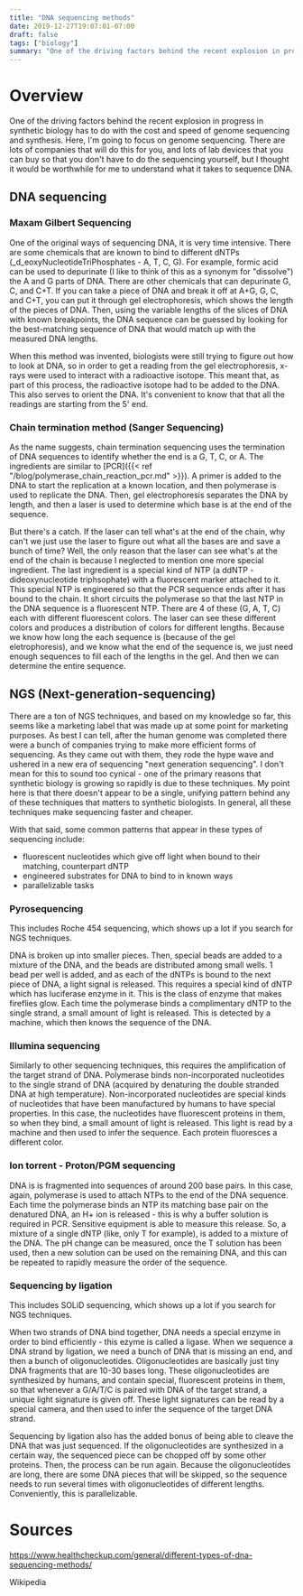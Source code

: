 ```yaml
---
title: "DNA sequencing methods"
date: 2019-12-27T19:07:01-07:00
draft: false
tags: ["biology"]
summary: "One of the driving factors behind the recent explosion in progress in synthetic biology has to do with the cost and speed of genome sequencing and synthesis. I wanted to understand more about how it actually works."
---
```


# Overview
One of the driving factors behind the recent explosion in progress in synthetic biology has to do with the cost and speed of genome sequencing and synthesis. Here, I'm going to focus on genome sequencing. There are lots of companies that will do this for you, and lots of lab devices that you can buy so that you don't have to do the sequencing yourself, but I thought it would be worthwhile for me to understand what it takes to sequence DNA.

## DNA sequencing

### Maxam Gilbert Sequencing

One of the original ways of sequencing DNA, it is very time intensive. There are some chemicals that are known to bind to different dNTPs (_d_eoxyNucleotideTriPhosphates - A, T, C, G). For example, formic acid can be used to depurinate (I like to think of this as a synonym for "dissolve") the A and G parts of DNA. There are other chemicals that can depurinate G, C, and C+T. If you can take a piece of DNA and break it off at A+G, G, C, and C+T, you can put it through gel electrophoresis, which shows the length of the pieces of DNA. Then, using the variable lengths of the slices of DNA with known breakpoints, the DNA sequence can be guessed by looking for the best-matching sequence of DNA that would match up with the measured DNA lengths.

When this method was invented, biologists were still trying to figure out how to look at DNA, so in order to get a reading from the gel electrophoresis, x-rays were used to interact with a radioactive isotope. This meant that, as part of this process, the radioactive isotope had to be added to the DNA. This also serves to orient the DNA. It's convenient to know that that all the readings are starting from the 5' end.

### Chain termination method (Sanger Sequencing)

As the name suggests, chain termination sequencing uses the termination of DNA sequences to identify whether the end is a G, T, C, or A. The ingredients are similar to [PCR]({{< ref "/blog/polymerase_chain_reaction_pcr.md" >}}). A primer is added to the DNA to start the replication at a known location, and then polymerase is used to replicate the DNA. Then, gel electrophoresis separates the DNA by length, and then a laser is used to determine which base is at the end of the sequence.

But there's a catch. If the laser can tell what's at the end of the chain, why can't we just use the laser to figure out what all the bases are and save a bunch of time? Well, the only reason that the laser can see what's at the end of the chain is because I neglected to mention one more special ingredient. The last ingredient is a special kind of NTP (a ddNTP - dideoxynucleotide triphsophate) with a fluorescent marker attached to it. This special NTP is engineered so that the PCR sequence ends after it has bound to the chain. It short circuits the polymerase so that the last NTP in the DNA sequence is a fluorescent NTP. There are 4 of these (G, A, T, C) each with different fluorescent colors. The laser can see these different colors and produces a distribution of colors for different lengths. Because we know how long the each sequence is (because of the gel eletrophoresis), and we know what the end of the sequence is, we just need enough sequences to fill each of the lengths in the gel. And then we can determine the entire sequence.

## NGS (Next-generation-sequencing)

There are a ton of NGS techniques, and based on my knowledge so far, this seems like a marketing label that was made up at some point for marketing purposes. As best I can tell, after the human genome was completed there were a bunch of companies trying to make more efficient forms of sequencing. As they came out with them, they rode the hype wave and ushered in a new era of sequencing "next generation sequencing". I don't mean for this to sound too cynical - one of the primary reasons that synthetic biology is growing so rapidly is due to these techniques. My point here is that there doesn't appear to be a single, unifying pattern behind any of these techniques that matters to synthetic biologists. In general, all these techniques make sequencing faster and cheaper.

With that said, some common patterns that appear in these types of sequencing include:

* fluorescent nucleotides which give off light when bound to their matching, counterpart dNTP
* engineered substrates for DNA to bind to in known ways
* parallelizable tasks

### Pyrosequencing

This includes Roche 454 sequencing, which shows up a lot if you search for NGS techniques.

DNA is broken up into smaller pieces. Then, special beads are added to a mixture of the DNA, and the beads are distributed among small wells. 1 bead per well is added, and as each of the dNTPs is bound to the next piece of DNA, a light signal is released. This requires a special kind of dNTP which has luciferase enzyme in it. This is the class of enzyme that makes fireflies glow. Each time the polymerase binds a complimentary dNTP to the single strand, a small amount of light is released. This is detected by a machine, which then knows the sequence of the DNA.

### Illumina sequencing

Similarly to other sequencing techniques, this requires the amplification of the target strand of DNA. Polymerase binds non-incorporated nucleotides to the single strand of DNA (acquired by denaturing the double stranded DNA at high temperature). Non-incorporated nucleotides are special kinds of nucleotides that have been manufactured by humans to have special properties. In this case, the nucleotides have fluorescent proteins in them, so when they bind, a small amount of light is released. This light is read by a machine and then used to infer the sequence. Each protein fluoresces a different color.

### Ion torrent - Proton/PGM sequencing

DNA is is fragmented into sequences of around 200 base pairs. In this case, again, polymerase is used to attach NTPs to the end of the DNA sequence. Each time the polymerase binds an NTP its matching base pair on the denatured DNA, an H+ ion is released - this is why a buffer solution is required in PCR. Sensitive equipment is able to measure this release. So, a mixture of a single dNTP (like, only T for example), is added to a mixture of the DNA. The pH change can be measured, once the T solution has been used, then a new solution can be used on the remaining DNA, and this can be repeated to rapidly measure the order of the sequence.

### Sequencing by ligation

This includes SOLiD sequencing, which shows up a lot if you search for NGS techniques.

When two strands of DNA bind together, DNA needs a special enzyme in order to bind efficiently - this ezyme is called a ligase. When we sequence a DNA strand by ligation, we need a bunch of DNA that is missing an end, and then a bunch of oligonucleotides. Oligonucleotides are basically just tiny DNA fragments that are 10-30 bases long. These oligonucleotides are synthesized by humans, and contain special, fluorescent proteins in them, so that whenever a G/A/T/C is paired with DNA of the target strand, a unique light signature is given off. These light signatures can be read by a special camera, and then used to infer the sequence of the target DNA strand.

Sequencing by ligation also has the added bonus of being able to cleave the DNA that was just sequenced. If the oligonucleotides are synthesized in a certain way, the sequenced piece can be chopped off by some other proteins. Then, the process can be run again. Because the oligonucleotides are long, there are some DNA pieces that will be skipped, so the sequence needs to run several times with oligonucleotides of different lengths. Conveniently, this is parallelizable.

# Sources

https://www.healthcheckup.com/general/different-types-of-dna-sequencing-methods/

Wikipedia

